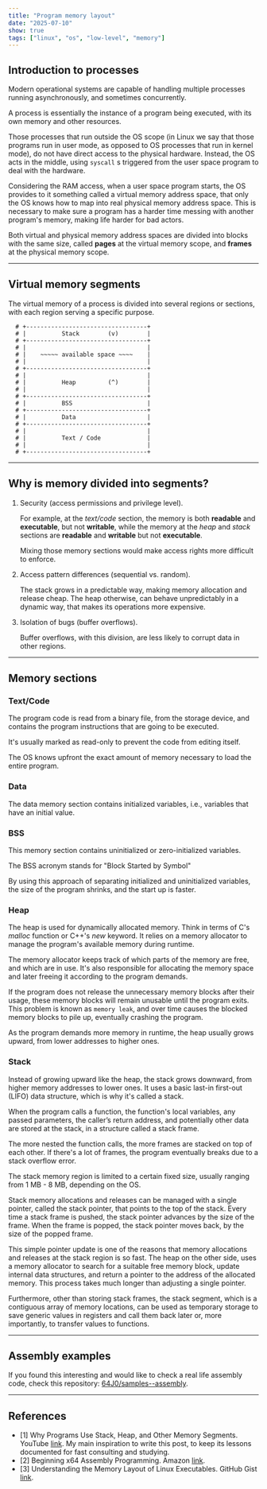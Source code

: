 ```yaml
---
title: "Program memory layout"
date: "2025-07-10"
show: true
tags: ["linux", "os", "low-level", "memory"]
---
```


## Introduction to processes

Modern operational systems are capable of handling multiple processes running asynchronously, and sometimes concurrently.

A process is essentially the instance of a program being executed, with its own memory and other resources.

Those processes that run outside the OS scope (in Linux we say that those programs run in user mode, as opposed to OS processes that run in kernel mode), do not have direct access to the physical hardware. Instead, the OS acts in the middle, using `syscall` s triggered from the user space program to deal with the hardware.

Considering the RAM access, when a user space program starts, the OS provides to it something called a virtual memory address space, that only the OS knows how to map into real physical memory address space. This is necessary to make sure a program has a harder time messing with another program's memory, making life harder for bad actors.

Both virtual and physical memory address spaces are divided into blocks with the same size, called **pages** at the virtual memory scope, and **frames** at the physical memory scope.

---

## Virtual memory segments

The virtual memory of a process is divided into several regions or sections, with each region serving a specific purpose.

``` shell
  # +----------------------------------+
  # |          Stack        (v)        |
  # +----------------------------------+
  # |                                  |
  # |    ~~~~~ available space ~~~~    |
  # |                                  |
  # +----------------------------------+
  # |                                  |
  # |          Heap         (^)        |
  # |                                  |
  # +----------------------------------+
  # |          BSS                     |
  # +----------------------------------+
  # |          Data                    |
  # +----------------------------------+
  # |                                  |
  # |          Text / Code             |
  # |                                  |
  # +----------------------------------+
```

---

## Why is memory divided into segments?

1.  Security (access permissions and privilege level).

    For example, at the *text/code* section, the memory is both **readable** and **executable**, but not **writable**, while the memory at the *heap* and *stack* sections are **readable** and **writable** but not **executable**.

    Mixing those memory sections would make access rights more difficult to enforce.

2.  Access pattern differences (sequential vs. random).

    The stack grows in a predictable way, making memory allocation and release cheap. The heap otherwise, can behave unpredictably in a dynamic way, that makes its operations more expensive.

3.  Isolation of bugs (buffer overflows).

    Buffer overflows, with this division, are less likely to corrupt data in other regions.

---

## Memory sections

### Text/Code

The program code is read from a binary file, from the storage device, and contains the program instructions that are going to be executed.

It's usually marked as read-only to prevent the code from editing itself.

The OS knows upfront the exact amount of memory necessary to load the entire program.

### Data

The data memory section contains initialized variables, i.e., variables that have an initial value.


### BSS

This memory section contains uninitialized or zero-initialized variables.

The BSS acronym stands for "Block Started by Symbol"

By using this approach of separating initialized and uninitialized variables, the size of the program shrinks, and the start up is faster.


### Heap

The heap is used for dynamically allocated memory. Think in terms of C's *malloc* function or C++'s *new* keyword. It relies on a memory allocator to manage the program's available memory during runtime.

The memory allocator keeps track of which parts of the memory are free, and which are in use. It's also responsible for allocating the memory space and later freeing it according to the program demands.

If the program does not release the unnecessary memory blocks after their usage, these memory blocks will remain unusable until the program exits. This problem is known as `memory leak`, and over time causes the blocked memory blocks to pile up, eventually crashing the program.

As the program demands more memory in runtime, the heap usually grows upward, from lower addresses to higher ones.

### Stack

Instead of growing upward like the heap, the stack grows downward, from higher memory addresses to lower ones. It uses a basic last-in first-out (LIFO) data structure, which is why it's called a stack.

When the program calls a function, the function's local variables, any passed parameters, the caller’s return address, and potentially other data are stored at the stack, in a structure called a stack frame.

The more nested the function calls, the more frames are stacked on top of each other. If there's a lot of frames, the program eventually breaks due to a stack overflow error.

The stack memory region is limited to a certain fixed size, usually ranging from 1 MB - 8 MB, depending on the OS.

Stack memory allocations and releases can be managed with a single pointer, called the stack pointer, that points to the top of the stack. Every time a stack frame is pushed, the stack pointer advances by the size of the frame. When the frame is popped, the stack pointer moves back, by the size of the popped frame.

This simple pointer update is one of the reasons that memory allocations and releases at the stack region is so fast. The heap on the other side, uses a memory allocator to search for a suitable free memory block, update internal data structures, and return a pointer to the address of the allocated memory. This process takes much longer than adjusting a single pointer.

Furthermore, other than storing stack frames, the stack segment, which is a contiguous array of memory locations, can be used as temporary storage to save generic values in registers and call them back later or, more importantly, to transfer values to functions.

---

## Assembly examples

If you found this interesting and would like to check a real life assembly code, check this repository: [64J0/samples--assembly](https://github.com/64J0/samples--assembly).

---

## References

-   [1] Why Programs Use Stack, Heap, and Other Memory Segments. YouTube [link](https://www.youtube.com/watch?v=EXIxAPITb7U). My main inspiration to write this post, to keep its lessons documented for fast consulting and studying.
-   [2] Beginning x64 Assembly Programming. Amazon [link](https://a.co/d/hE556TU).
-   [3] Understanding the Memory Layout of Linux Executables. GitHub Gist [link](https://gist.github.com/CMCDragonkai/10ab53654b2aa6ce55c11cfc5b2432a4).
